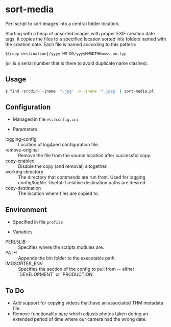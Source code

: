 # sort-media

Perl script to sort images into a central folder location.

Starting with a heap of unsorted images with proper EXIF creation date tags, it copies the files to a specified location sorted into folders named with the creation date. Each file is named according to this pattern:

`${copy-destination}/yyyy-MM-DD/yyyyMMDDTHHmmss_nn.typ`

(`nn` is a serial number that is there to avoid duplicate name clashes).

## Usage

  ```bash
  $ find <srcdir> -iname '*.jpg' -o -iname '*.jpeg' | sort-media.pl
  ```
    
## Configuration

* Managed in file `etc/config.ini`

* Parameters
<dl>
<dt>logging-config</dt>
<dd>Location of log4perl configuration file.</dd>
<dt>remove-original</dt>
<dd>Remove the file from the source location after successful copy.</dd>
<dt>copy-enabled</dt>
<dd>Disable the copy (and removal) altogether.</dd>
<dt>working-directory</dt>
<dd>The directory that commands are run from. Used for logging config/logfile. Useful if relative destination paths are desired.</dd>
<dt>copy-destination</dt>
<dd>The location where files are copied to.</dd>
</dl>

## Environment

* Specified in file `profile`

* Variables
<dl>
<dt>PERL5LIB</dt>
<dd>Specifies where the scripts modules are.</dd>
<dt>PATH</dt>
<dd>Appends the bin folder to the executable path.</dd>
<dt>IMGSORTER_ENV</dt>
<dd>Specifies the section of the config to pull from -- either `DEVELOPMENT` or `PRODUCTION`</dd>
</dl>

## To Do

* Add support for copying videos that have an associated THM metadata file.
* Remove functionality [here](https://github.com/ebridges/sort-media/blob/master/lib/MediaFile.pm#L90) which adjusts photos taken during an extended period of time where our camera had the wrong date.

